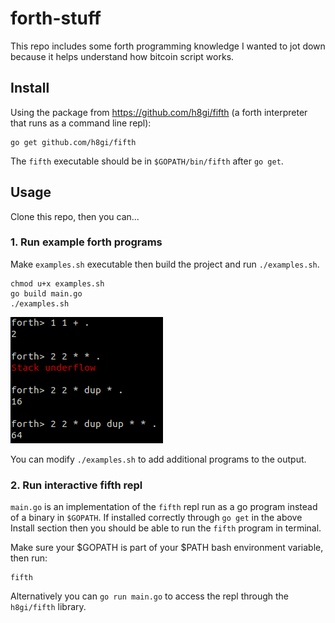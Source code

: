 # forth-stuff

This repo includes some forth programming knowledge I wanted to jot down because it helps understand how bitcoin script works.

## Install

Using the package from https://github.com/h8gi/fifth (a forth interpreter that runs as a command line repl):


```
go get github.com/h8gi/fifth
```

The `fifth` executable should be in `$GOPATH/bin/fifth` after `go get`.

## Usage 

Clone this repo, then you can...

### 1. Run example forth programs

Make `examples.sh` executable then build the project and run `./examples.sh`.

```
chmod u+x examples.sh
go build main.go
./examples.sh
```
![Output](example.png)

You can modify `./examples.sh` to add additional programs to the output.

### 2. Run interactive fifth repl

`main.go` is an implementation of the `fifth` repl run as a go program instead of a binary in `$GOPATH`. If installed correctly through `go get` in the above Install section then you should be able to run the `fifth` program in terminal.

Make sure your $GOPATH is part of your $PATH bash environment variable, then run:
```
fifth
```

Alternatively you can `go run main.go` to access the repl through the `h8gi/fifth` library.
